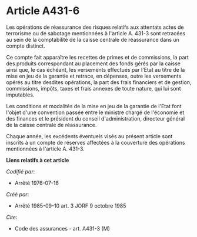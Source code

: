 # Article A431-6

Les opérations de réassurance des risques relatifs aux attentats actes de terrorisme ou de sabotage mentionnées à l'article
A. 431-3 sont retracées au sein de la comptabilité de la caisse centrale de réassurance dans un compte distinct.

Ce compte fait apparaître les recettes de primes et de commissions, la part des produits correspondant au placement des fonds
gérés par la caisse ainsi que, le cas échéant, les versements effectués par l'Etat au titre de la mise en jeu de la garantie
et retrace, en dépenses, outre les versements opérés au titre desdites opérations, la part des frais financiers et de
gestion, commissions, impôts, taxes et frais annexes de toute nature, qui lui sont imputables.

Les conditions et modalités de la mise en jeu de la garantie de l'Etat font l'objet d'une convention passée entre le ministre
chargé de l'économie et des finances et le président du conseil d'administration, directeur général de la caisse centrale de
réassurance.

Chaque année, les excédents éventuels visés au présent article sont inscrits à un compte de réserves affectées à la
couverture des opérations mentionnées à l'article A. 431-3.

**Liens relatifs à cet article**

_Codifié par_:

  - Arrêté 1976-07-16

_Créé par_:

  - Arrêté 1985-09-10 art. 3 JORF 9 octobre 1985

_Cite_:

  - Code des assurances - art. A431-3 (M)
